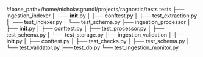#!base_path=/home/nicholasgrundl/projects/ragnostic/tests
tests
├── ingestion_indexer
│   ├── __init__.py
│   ├── conftest.py
│   ├── test_extraction.py
│   ├── test_indexer.py
│   └── test_schema.py
├── ingestion_processor
│   ├── __init__.py
│   ├── conftest.py
│   ├── test_processor.py
│   ├── test_schema.py
│   └── test_storage.py
├── ingestion_validation
│   ├── __init__.py
│   ├── conftest.py
│   ├── test_checks.py
│   ├── test_schema.py
│   └── test_validator.py
├── test_db.py
└── test_ingestion_monitor.py